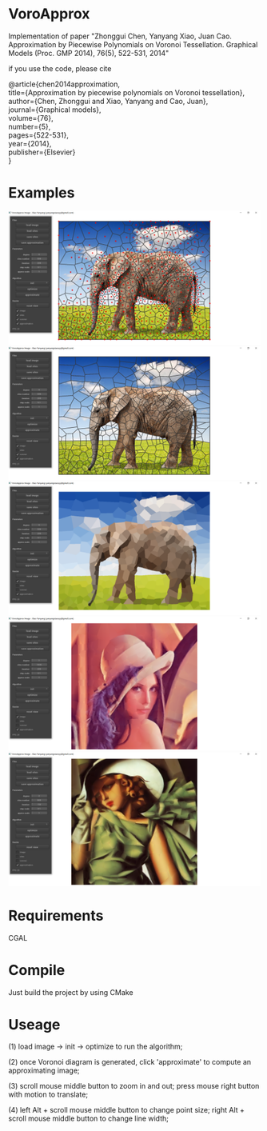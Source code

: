 # VoroApprox
Implementation of paper "Zhonggui Chen, Yanyang Xiao, Juan Cao. Approximation by Piecewise Polynomials on Voronoi Tessellation. Graphical Models (Proc. GMP 2014), 76(5), 522-531, 2014"

if you use the code, please cite

@article{chen2014approximation, <br>
   title={Approximation by piecewise polynomials on Voronoi tessellation}, <br>
   author={Chen, Zhonggui and Xiao, Yanyang and Cao, Juan}, <br>
   journal={Graphical models}, <br>
   volume={76}, <br>
   number={5}, <br>
   pages={522-531}, <br>
   year={2014}, <br>
   publisher={Elsevier} <br>
}

# Examples
![](examples/elephant-init.png)
![](examples/elephant-result.png)
![](examples/elephant-output.png)
![](examples/lena-output.png)
![](examples/girl-output.png)

# Requirements
CGAL

# Compile
Just build the project by using CMake

# Useage
(1) load image -> init -> optimize to run the algorithm;

(2) once Voronoi diagram is generated, click 'approximate' to compute an approximating image;

(3) scroll mouse middle button to zoom in and out; press mouse right button with motion to translate;

(4) left Alt + scroll mouse middle button to change point size; right Alt + scroll mouse middle button to change line width;
